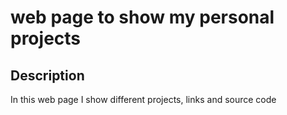 # web page to show my personal projects 

## Description 

In this web page I show different projects, links and source code
